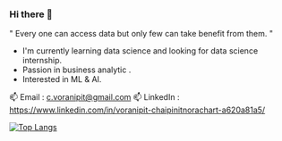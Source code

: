 ### Hi there 👋


 " Every one can access data but only few can take benefit from them. " 
 

- I'm currently learning data science and looking for data science internship. 
- Passion in business analytic .
- Interested in ML & AI.



 📫 Email : c.voranipit@gmail.com
 📫 LinkedIn : https://www.linkedin.com/in/voranipit-chaipinitnorachart-a620a81a5/
 

  
  
  
  
  

<!--
**blxsheep/blxsheep** is a ✨ _special_ ✨ repository because its `README.md` (this file) appears on your GitHub profile.

Here are some ideas to get you started:

- 🔭 I’m currently working on ...
- 🌱 I’m currently learning ...
- 👯 I’m looking to collaborate on ...
- 🤔 I’m looking for help with ...
- 💬 Ask me about ...
- 📫 How to reach me: ...
- 😄 Pronouns: ...
- ⚡ Fun fact: ...
-->



[![Top Langs](https://github-readme-stats.vercel.app/api/top-langs/?username=blxsheep&layout=compact&theme=dark)](https://github.com/anuraghazra/github-readme-stats)
